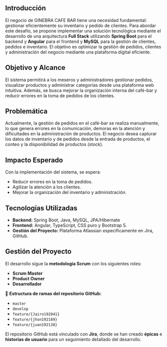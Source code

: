 ## Introducción
El negocio de GINEBRA CAFE BAR tiene una necesidad fundamental: gestionar eficientemente su inventario y pedido de clientes. Para abordar este desafío, se propone implementar una solución tecnológica mediante el desarrollo de una arquitectura **Full Stack** utilizando **Spring Boot** para el backend y **Angular** para el frontend y **MySQL** para la gestión de clientes, pedidos e inventario. 
El objetivo es optimizar la gestión de pedidos, clientes y administración del negocio mediante una plataforma digital eficiente.

## Objetivo y Alcance
El sistema permitirá a los meseros y administradores gestionar pedidos, visualizar productos y administrar categorías desde una plataforma web intuitiva. Además, se busca mejorar la organización interna del café-bar y reducir errores en la toma de pedidos de los clientes.

## Problemática
Actualmente, la gestión de pedidos en el café-bar se realiza manualmente, lo que genera errores en la comunicación, demoras en la atención y dificultades en la administración de productos. El negocio desea capturar los datos de inventario y de pedidos desde la entrada de productos, el conteo y la disponibilidad de productos (stock).


## Impacto Esperado
Con la implementación del sistema, se espera:
- Reducir errores en la toma de pedidos.
- Agilizar la atención a los clientes.
- Mejorar la organización del inventario y administración.

## Tecnologías Utilizadas
- **Backend:** Spring Boot, Java, MySQL, JPA/Hibernate
- **Frontend:** Angular, TypeScript, CSS puro y Bootstrap 5.
- **Gestión del Proyecto:** Plataforma Atlassian específicamente en Jira, GitHub.

## Gestión del Proyecto
El desarrollo sigue la **metodología Scrum** con los siguientes roles:
- **Scrum Master**
- **Product Owner**
- **Desarrollador**

📌 **Estructura de ramas del repositorio GitHub:**
- `master`
- `develop`
- `feature/{Jairo192041}`
- `feature/{jhon192189}`
- `feature/{juan192138}`

El repositorio GitHub está vinculado con **Jira**, donde se han creado **épicas** e **historias de usuario** para un seguimiento detallado del desarrollo.
